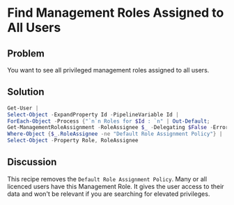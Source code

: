# Find Management Roles Assigned to All Users

## Problem

You want to see all privileged management roles assigned to all users.

## Solution

```powershell
Get-User |
Select-Object -ExpandProperty Id -PipelineVariable Id |
ForEach-Object -Process {"`n`n Roles for $Id : `n" | Out-Default;
Get-ManagementRoleAssignment -RoleAssignee $_ -Delegating $False -ErrorAction SilentlyContinue} |
Where-Object {$_.RoleAssignee -ne "Default Role Assignment Policy"} |
Select-Object -Property Role, RoleAssignee
```

## Discussion

This recipe removes the `Default Role Assignment Policy`.
Many or all licenced users have this Management Role.
It gives the user access to their data and won't be relevant if you are searching for elevated privileges.
